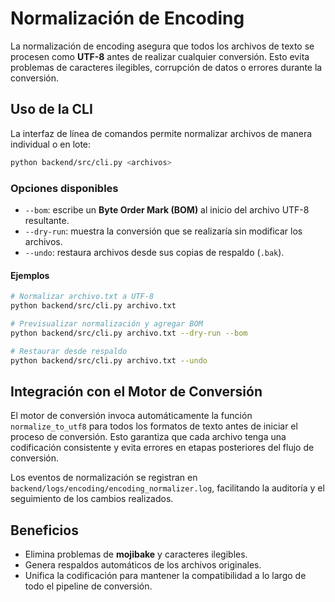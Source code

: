 # Normalización de Encoding

La normalización de encoding asegura que todos los archivos de texto se procesen como **UTF-8** antes de realizar cualquier conversión. Esto evita problemas de caracteres ilegibles, corrupción de datos o errores durante la conversión.

## Uso de la CLI

La interfaz de línea de comandos permite normalizar archivos de manera individual o en lote:

```bash
python backend/src/cli.py <archivos>
```

### Opciones disponibles

- `--bom`: escribe un **Byte Order Mark (BOM)** al inicio del archivo UTF-8 resultante.
- `--dry-run`: muestra la conversión que se realizaría sin modificar los archivos.
- `--undo`: restaura archivos desde sus copias de respaldo (`.bak`).

#### Ejemplos

```bash
# Normalizar archivo.txt a UTF-8
python backend/src/cli.py archivo.txt

# Previsualizar normalización y agregar BOM
python backend/src/cli.py archivo.txt --dry-run --bom

# Restaurar desde respaldo
python backend/src/cli.py archivo.txt --undo
```

## Integración con el Motor de Conversión

El motor de conversión invoca automáticamente la función `normalize_to_utf8` para todos los formatos de texto antes de iniciar el proceso de conversión. Esto garantiza que cada archivo tenga una codificación consistente y evita errores en etapas posteriores del flujo de conversión.

Los eventos de normalización se registran en `backend/logs/encoding/encoding_normalizer.log`, facilitando la auditoría y el seguimiento de los cambios realizados.

## Beneficios

- Elimina problemas de **mojibake** y caracteres ilegibles.
- Genera respaldos automáticos de los archivos originales.
- Unifica la codificación para mantener la compatibilidad a lo largo de todo el pipeline de conversión.

